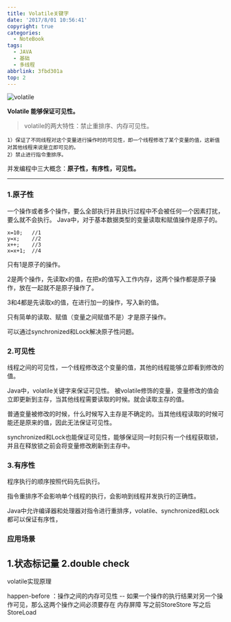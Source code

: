 ```yaml
---
title: Volatile关键字
date: '2017/8/01 10:56:41'
copyright: true
categories:
  - NoteBook
tags:
  - JAVA
  - 基础
  - 多线程
abbrlink: 3fbd301a
top: 2
---
```

![volatile](vol.jpg)

**Volatile 能够保证可见性。**

>  volatile的两大特性：禁止重排序、内存可见性。

    1）保证了不同线程对这个变量进行操作时的可见性，即一个线程修改了某个变量的值，这新值对其他线程来说是立即可见的。
    2）禁止进行指令重排序。

<!-- more -->
并发编程中三大概念：**原子性，有序性，可见性。**

---

### 1.原子性
一个操作或者多个操作，要么全部执行并且执行过程中不会被任何一个因素打扰，要么就不会执行。
Java中，对于基本数据类型的变量读取和赋值操作是原子的。

```
x=10;   //1
y=x;    //2
x++;    //3
x=x+1;  //4

```
只有1是原子的操作。

2是两个操作，先读取x的值，在把x的值写入工作内存，这两个操作都是原子操作，放在一起就不是原子操作了。

3和4都是先读取x的值，在进行加一的操作，写入新的值。

只有简单的读取、赋值（变量之间赋值不是）才是原子操作。

可以通过synchronized和Lock解决原子性问题。

### 2.可见性
线程之间的可见性，一个线程修改这个变量的值，其他的线程能够立即看到修改的值。

Java中，volatile关键字来保证可见性。
被volatile修饰的变量，变量修改的值会立即更新到主存，当其他线程需要读取的时候。就会读取主存的值。

普通变量被修改的时候，什么时候写入主存是不确定的。当其他线程读取的时候可能还是原来的值，因此无法保证可见性。

synchronized和Lock也能保证可见性，能够保证同一时刻只有一个线程获取锁，并且在释放锁之前会将变量修改刷新到主存中。

### 3.有序性
程序执行的顺序按照代码先后执行。

指令重排序不会影响单个线程的执行，会影响到线程并发执行的正确性。

Java中允许编译器和处理器对指令进行重排序，volatile、synchronized和Lock都可以保证有序性，

### 应用场景
1.状态标记量
2.double check
---
volatile实现原理

happen-before ：操作之间的内存可见性
-- 如果一个操作的执行结果对另一个操作可见，那么这两个操作之间必须要存在
内存屏障
写之前StoreStore 
写之后StoreLoad























